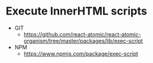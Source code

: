 Execute InnerHTML scripts
===============
   * GIT
      * https://github.com/react-atomic/react-atomic-organism/tree/master/packages/lib/exec-script
   * NPM
      * https://www.npmjs.com/package/exec-script 


